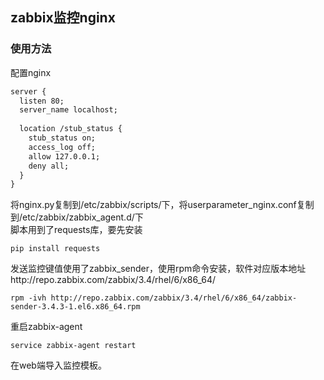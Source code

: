 ## zabbix监控nginx
### 使用方法
配置nginx<br/>
```txt
server {
  listen 80;
  server_name localhost;
        
  location /stub_status {
    stub_status on;
    access_log off;
    allow 127.0.0.1;
    deny all;
  }
} 
```
将nginx.py复制到/etc/zabbix/scripts/下，将userparameter_nginx.conf复制到/etc/zabbix/zabbix_agent.d/下<br/>
脚本用到了requests库，要先安装
```shell
pip install requests
```
发送监控键值使用了zabbix_sender，使用rpm命令安装，软件对应版本地址http://repo.zabbix.com/zabbix/3.4/rhel/6/x86_64/
```shell
rpm -ivh http://repo.zabbix.com/zabbix/3.4/rhel/6/x86_64/zabbix-sender-3.4.3-1.el6.x86_64.rpm
```
重启zabbix-agent
```shell
service zabbix-agent restart
```
在web端导入监控模板。
